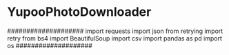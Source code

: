 # YupooPhotoDownloader

####################
import requests
import json
from retrying import retry
from bs4 import BeautifulSoup
import csv
import pandas as pd
import os
####################
